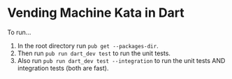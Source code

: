 # Vending Machine Kata in Dart

To run...

1. In the root directory run `pub get --packages-dir`.
2. Then run `pub run dart_dev test` to run the unit tests.
3. Also run `pub run dart_dev test --integration` to run the unit tests AND integration tests (both are fast).

